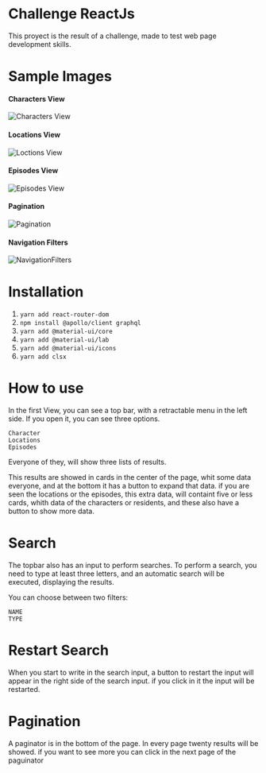 # Challenge ReactJs 
This proyect is the result of a challenge, made to test web page development skills.

# Sample Images

#### Characters View
![Characters View](https://github.com/tomasdematos/ChallengeReactjs/blob/dedf40ddb8cf2af4e5fbd40f0ca64d98898c7879/img/CharactersView.png)

#### Locations View
![Loctions View](https://github.com/tomasdematos/ChallengeReactjs/blob/dedf40ddb8cf2af4e5fbd40f0ca64d98898c7879/img/LocationsView.png)

#### Episodes View
![Episodes View](https://github.com/tomasdematos/ChallengeReactjs/blob/dedf40ddb8cf2af4e5fbd40f0ca64d98898c7879/img/EpisodesView.png)

#### Pagination
![Pagination](https://github.com/tomasdematos/ChallengeReactjs/blob/dedf40ddb8cf2af4e5fbd40f0ca64d98898c7879/img/Pagination.png)


#### Navigation Filters
![NavigationFilters](https://github.com/tomasdematos/ChallengeReactjs/blob/dedf40ddb8cf2af4e5fbd40f0ca64d98898c7879/img/NavigationFilters.png)


# Installation 
1. ``` yarn add react-router-dom ``` 
2. ``` npm install @apollo/client graphql ```
3. ``` yarn add @material-ui/core ```
4. ``` yarn add @material-ui/lab ```
5. ``` yarn add @material-ui/icons ```
6. ``` yarn add clsx ```


# How to use
In the first View, you can see a top bar, with a retractable menu in the left side. If you open it, you can see three options. 

	Character
	Locations
	Episodes

Everyone of they, will show three lists of results. 

This results are showed in cards in the center of the page, whit some data everyone, and at the bottom it has a button to expand that data.
if you are seen the locations or the episodes, this extra data, will containt five or less cards, whith data of the characters or residents, 
and these also have a button to show more data.

# Search 
The topbar also has an input to perform searches. 
To perform a search, you need to type at least three letters, and an automatic search will be executed, displaying the results.

You can choose between two filters: 
	
	NAME
	TYPE

# Restart Search
When you start to write in the search input, a button to restart the input will appear in the right side of the search input.
if you click in it the input will be restarted.

# Pagination
A paginator is in the bottom of the page. 
In every page twenty results will be showed. 
if you want to see more you can click in the next page of the paguinator
